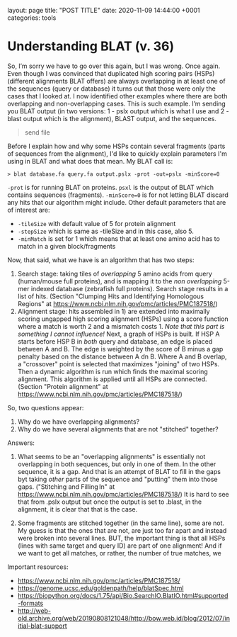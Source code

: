 
layout: page
title: "POST TITLE"
date: 2020-11-09 14:44:00 +0001
categories: tools

# Understanding BLAT (v. 36)

So, I’m sorry we have to go over this again, but I was wrong. Once again. Even though I was convinced that duplicated high scoring pairs (HSPs) (different alignments BLAT offers) are always overlapping in at least one of the sequences (query or database) it turns out that those were only the cases that I looked at. I now identified other examples where there are both overlapping and non-overlapping cases. This is such example. I’m sending you BLAT output (in two versions: 1 - pslx output which is what I use and 2 - blast output which is the alignment), BLAST output, and the sequences.

> send file

Before I explain how and why some HSPs contain several fragments (parts of sequences from the alignment), I'd like to quickly explain parameters I'm using in BLAT and what does that mean. My BLAT call is:

`> blat database.fa query.fa output.pslx -prot -out=pslx -minScore=0`

`-prot` is for running BLAT on proteins. `psxl` is the output of BLAT which contains sequences (fragments). `-minScore=0` is for not letting BLAT discard any hits that our algorithm might include. Other default parameters that are of interest are:

- `-tileSize` with default value of 5 for protein alignment
- `-stepSize` which is same as -tileSize and in this case, also 5.
- `-minMatch` is set for 1 which means that at least one amino acid has to match in a given block/fragments

Now, that said, what we have is an algorithm that has two steps:
1) Search stage: taking tiles of *overlapping* 5 amino acids from query (human/mouse full proteins), and is mapping it to the *non overlapping* 5-mer indexed database (zebrafish full proteins). Search stage results in a list of hits. (Section "Clumping Hits and Identifying Homologous Regions" at https://www.ncbi.nlm.nih.gov/pmc/articles/PMC187518/)
2) Alignment stage: hits assembled in 1) are extended into maximally scoring ungapped high scoring alignment (HSPs) using a score function where a match is worth 2 and a mismatch costs 1. *Note that this part is something I cannot influence!* Next, a graph of HSPs is built. If HSP A starts before HSP B in *both* query and database, an edge is placed between A and B. The edge is weighted by the score of B minus a gap penalty based on the distance between A dn B. Where A and B overlap, a "crossover" point is selected that maximizes "joining" of two HSPs. Then a dynamic algorithm is run which finds the maximal scoring alignment. This algorithm is applied until all HSPs are connected. (Section "Protein alignment" at https://www.ncbi.nlm.nih.gov/pmc/articles/PMC187518/)

So, two questions appear:

1) Why do we have overlapping alignments?
2) Why do we have several alignments that are not "stitched" together?

Answers:

1) What seems to be an "overlapping alignments" is essentially not overlapping in both sequences, but only in one of them. In the other sequence, it is a gap. And that is an attempt of BLAT to fill in the gaps byt taking _other_ parts of the sequence and "putting" them into those gaps. ("Stitching and Filling In" at https://www.ncbi.nlm.nih.gov/pmc/articles/PMC187518/) It is hard to see that from .pslx output but once the output is set to .blast, in the alignment, it is clear that that is the case.

2) Some fragments are stitched together (in the same line), some are not. My guess is that the ones that are not, are just too far apart and instead were broken into several lines. BUT, the important thing is that all HSPs (lines with same target and query ID) are part of one alignment! And if we want to get all matches, or rather, the number of true matches, we 

Important resources:

- https://www.ncbi.nlm.nih.gov/pmc/articles/PMC187518/
- https://genome.ucsc.edu/goldenpath/help/blatSpec.html
- https://biopython.org/docs/1.75/api/Bio.SearchIO.BlatIO.html#supported-formats
- http://web-old.archive.org/web/20190808121048/http://bow.web.id/blog/2012/07/initial-blat-support